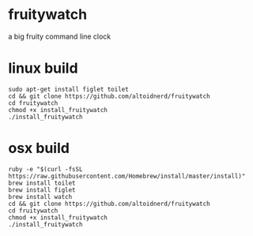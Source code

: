 # fruitywatch
a big fruity command line clock

# linux build

    sudo apt-get install figlet toilet
    cd && git clone https://github.com/altoidnerd/fruitywatch
    cd fruitywatch
    chmod +x install_fruitywatch
    ./install_fruitywatch
    
# osx build

    ruby -e "$(curl -fsSL https://raw.githubusercontent.com/Homebrew/install/master/install)"
    brew install toilet
    brew install figlet
    brew install watch
    cd && git clone https://github.com/altoidnerd/fruitywatch
    cd fruitywatch
    chmod +x install_fruitywatch
    ./install_fruitywatch
    
